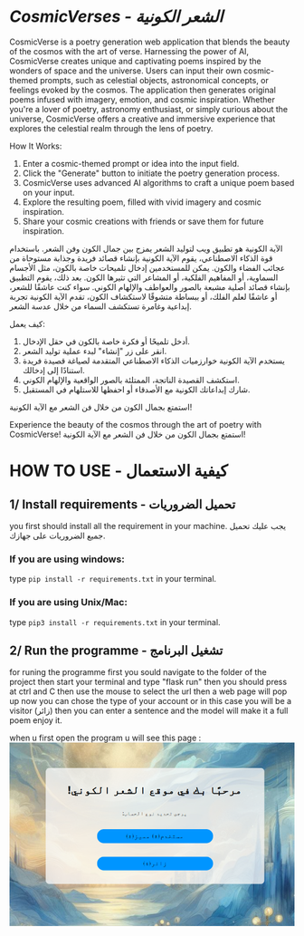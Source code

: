 
# ___CosmicVerses - الشعر الكونية___

CosmicVerse is a poetry generation web application that blends the beauty of the cosmos with the art of verse. Harnessing the power of AI, CosmicVerse creates unique and captivating poems inspired by the wonders of space and the universe. Users can input their own cosmic-themed prompts, such as celestial objects, astronomical concepts, or feelings evoked by the cosmos. The application then generates original poems infused with imagery, emotion, and cosmic inspiration. Whether you're a lover of poetry, astronomy enthusiast, or simply curious about the universe, CosmicVerse offers a creative and immersive experience that explores the celestial realm through the lens of poetry.

How It Works:
1. Enter a cosmic-themed prompt or idea into the input field.
2. Click the "Generate" button to initiate the poetry generation process.
3. CosmicVerse uses advanced AI algorithms to craft a unique poem based on your input.
4. Explore the resulting poem, filled with vivid imagery and cosmic inspiration.
5. Share your cosmic creations with friends or save them for future inspiration.

الآية الكونية هو تطبيق ويب لتوليد الشعر يمزج بين جمال الكون وفن الشعر. باستخدام قوة الذكاء الاصطناعي، يقوم الآية الكونية بإنشاء قصائد فريدة وجذابة مستوحاة من عجائب الفضاء والكون. يمكن للمستخدمين إدخال تلميحات خاصة بالكون، مثل الأجسام السماوية، أو المفاهيم الفلكية، أو المشاعر التي تثيرها الكون. بعد ذلك، يقوم التطبيق بإنشاء قصائد أصلية مشبعة بالصور والعواطف والإلهام الكوني. سواء كنت عاشقًا للشعر، أو عاشقًا لعلم الفلك، أو ببساطة متشوقًا لاستكشاف الكون، تقدم الآية الكونية تجربة إبداعية وغامرة تستكشف السماء من خلال عدسة الشعر.

كيف يعمل:
1. أدخل تلميحًا أو فكرة خاصة بالكون في حقل الإدخال.
2. انقر على زر "إنشاء" لبدء عملية توليد الشعر.
3. يستخدم الآية الكونية خوارزميات الذكاء الاصطناعي المتقدمة لصياغة قصيدة فريدة استنادًا إلى إدخالك.
4. استكشف القصيدة الناتجة، الممتلئة بالصور الواقعية والإلهام الكوني.
5. شارك إبداعاتك الكونية مع الأصدقاء أو احفظها للاستلهام في المستقبل.

استمتع بجمال الكون من خلال فن الشعر مع الآية الكونية!


Experience the beauty of the cosmos through the art of poetry with CosmicVerse! استمتع بجمال الكون من خلال فن الشعر مع الآية الكونية!

# __HOW TO USE - كيفية الاستعمال__

##  1/ Install requirements - تحميل الضروريات
you first should install all the requirement in your machine.
يجب عليك تحميل جميع الضروريات على جهازك.
### If you are using windows:
type ``pip install -r requirements.txt`` in your terminal.

### If you are using Unix/Mac:
type ``pip3 install -r requirements.txt`` in your terminal.

##  2/ Run the programme - تشغيل البرنامج
for runing the programme first you sould navigate to the folder of the project then start your terminal and type "flask run" then you should press at ctrl and C then use the mouse to select the url then a web page will pop up
now you can chose the type of your account or in this case you will be a visitor (زائر) then you can enter a sentence and the model will make it a full poem enjoy it.

when u first open the program u will see this page :
![Cosmic Inspiration](home.png)


